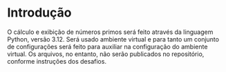 # Introdução

O cálculo e exibição de números primos será feito através da linguagem Python, versão 3.12. Será usado ambiente virtual e para tanto um conjunto de configurações será feito para auxiliar na configuração do ambiente virtual. Os arquivos, no entanto, não serão publicados no repositório, conforme instruções dos desafios.